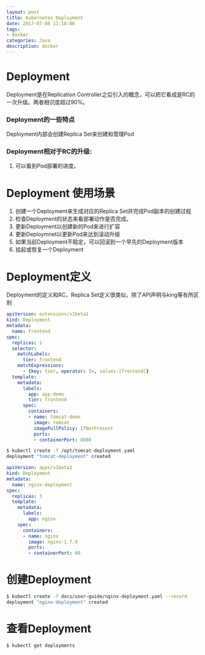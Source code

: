 ```yaml
---
layout: post
title: Kubernetes Deployment
date: 2017-07-08 11:10:00
tags:
- docker
categories: Java
description: docker
---
```


# Deployment

Deployment是在Replication Controller之后引入的概念，可以把它看成是RC的一次升级。两者相识度超过90%。         
### Deployment的一些特点
Deployment内部会创建Replica Set来创建和管理Pod         
### Deployment相对于RC的升级:       
1. 可以看到Pod部署的进度。


# Deployment 使用场景
1. 创建一个Deployment来生成对应的Replica Set并完成Pod副本的创建过程
2. 检查Deployment的状态来看部署动作是否完成。
3. 更新Deployment以创建新的Pod来进行扩容
4. 更新Deploymnet以更新Pod来达到滚动升级
5. 如果当前Deployment不稳定，可以回滚到一个早先的Deployment版本
6. 挂起或恢复一个Deployment

# Deployment定义

Deployment的定义和RC，Replica Set定义很类似，除了API声明与king等有所区别         
```yaml
apiVersion: extensions/v1beta1
kind: Deployment
metadata:
  name: frontend
spec:
  replicas: 1
  selector:
    matchLabels:
      tier: frontend
    matchExpressions:
      - {key: tier, operator: In, values:[frontend]}
  template:
    metadata:
      labels:
        app: app-demo
        tier: frontend
      spec:
        containers:
        - name: tomcat-demo
          image: tomcat
          imagePullPolicy: IfNotPresent
          ports:
          - containerPort: 8080

```

```bash
$ kubectl create -f /opt/tomcat-deployment.yaml
deployment "tomcat-deployment" created
```

```yaml
apiVersion: apps/v1beta1
kind: Deployment
metadata:
  name: nginx-deployment
spec:
  replicas: 3
  template:
    metadata:
      labels:
        app: nginx
    spec:
      containers:
      - name: nginx
        image: nginx:1.7.9
        ports:
        - containerPort: 80

```

# 创建Deployment

```bash
$ kubectl create -f docs/user-guide/nginx-deployment.yaml --record
deployment "nginx-deployment" created
```

# 查看Deployment
```bash
$ kubectl get deployments
```
